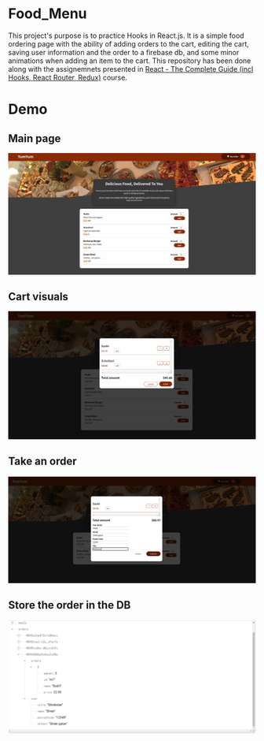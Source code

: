# Food_Menu

This project's purpose is to practice Hooks in React.js. It is a simple food ordering page with the ability of adding orders to the cart, editing the cart, saving user information and the order to a firebase db, and some minor animations when adding an item to the cart. This repository has been done along with the assignemnets presented in [React - The Complete Guide (incl Hooks, React Router, Redux)](https://www.udemy.com/course/react-the-complete-guide-incl-redux/) course. 

# Demo

## Main page

![image is loading](Demo/general.png)

## Cart visuals

![image is loading](Demo/cart.png) 

## Take an order

![image is loading](Demo/user_form.png) 

## Store the order in the DB

![image is loading](Demo/stored_order.png) 